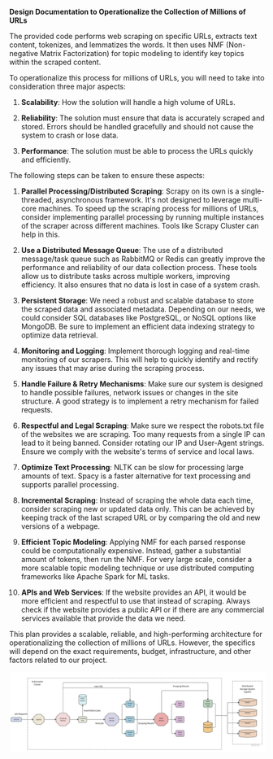**Design Documentation to Operationalize the Collection of Millions of URLs**

The provided code performs web scraping on specific URLs, extracts text content, tokenizes, and lemmatizes the words. It then uses NMF (Non-negative Matrix Factorization) for topic modeling to identify key topics within the scraped content. 

To operationalize this process for millions of URLs, you will need to take into consideration three major aspects:

1. **Scalability**: How the solution will handle a high volume of URLs.

2. **Reliability**: The solution must ensure that data is accurately scraped and stored. Errors should be handled gracefully and should not cause the system to crash or lose data.

3. **Performance**: The solution must be able to process the URLs quickly and efficiently. 

The following steps can be taken to ensure these aspects:

1. **Parallel Processing/Distributed Scraping**: Scrapy on its own is a single-threaded, asynchronous framework. It's not designed to leverage multi-core machines. To speed up the scraping process for millions of URLs, consider implementing parallel processing by running multiple instances of the scraper across different machines. Tools like Scrapy Cluster can help in this.

2. **Use a Distributed Message Queue**: The use of a distributed message/task queue such as RabbitMQ or Redis can greatly improve the performance and reliability of our data collection process. These tools allow us to distribute tasks across multiple workers, improving efficiency. It also ensures that no data is lost in case of a system crash.

3. **Persistent Storage**: We need a robust and scalable database to store the scraped data and associated metadata. Depending on our needs, we could consider SQL databases like PostgreSQL, or NoSQL options like MongoDB. Be sure to implement an efficient data indexing strategy to optimize data retrieval.

4. **Monitoring and Logging**: Implement thorough logging and real-time monitoring of our scrapers. This will help to quickly identify and rectify any issues that may arise during the scraping process.

5. **Handle Failure & Retry Mechanisms**: Make sure our system is designed to handle possible failures, network issues or changes in the site structure. A good strategy is to implement a retry mechanism for failed requests.

6. **Respectful and Legal Scraping**: Make sure we respect the robots.txt file of the websites we are scraping. Too many requests from a single IP can lead to it being banned. Consider rotating our IP and User-Agent strings. Ensure we comply with the website's terms of service and local laws.

7. **Optimize Text Processing**: NLTK can be slow for processing large amounts of text. Spacy is a faster alternative for text processing and supports parallel processing.

8. **Incremental Scraping**: Instead of scraping the whole data each time, consider scraping new or updated data only. This can be achieved by keeping track of the last scraped URL or by comparing the old and new versions of a webpage.

9. **Efficient Topic Modeling**: Applying NMF for each parsed response could be computationally expensive. Instead, gather a substantial amount of tokens, then run the NMF. For very large scale, consider a more scalable topic modeling technique or use distributed computing frameworks like Apache Spark for ML tasks.

10. **APIs and Web Services**: If the website provides an API, it would be more efficient and respectful to use that instead of scraping. Always check if the website provides a public API or if there are any commercial services available that provide the data we need.

This plan provides a scalable, reliable, and high-performing architecture for operationalizing the collection of millions of URLs. However, the specifics will depend on the exact requirements, budget, infrastructure, and other factors related to our project.


![Architecture](Distributed_Web_Scraper.jpg)
